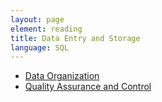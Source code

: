 ```yaml
---
layout: page
element: reading
title: Data Entry and Storage
language: SQL
---
```



* [Data Organization](https://doi.org/10.1080/00031305.2017.1375989)
* [Quality Assurance and Control](https://www.datacarpentry.org/spreadsheet-ecology-lesson/04-quality-control)

